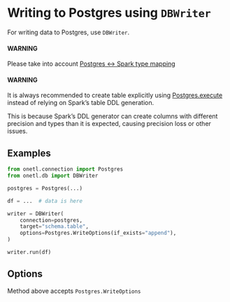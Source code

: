 <a id="postgres-write"></a>

# Writing to Postgres using `DBWriter`

For writing data to Postgres, use `DBWriter`.

#### WARNING
Please take into account [Postgres <-> Spark type mapping](types.md#postgres-types)

#### WARNING
It is always recommended to create table explicitly using [Postgres.execute](execute.md#postgres-execute)
instead of relying on Spark’s table DDL generation.

This is because Spark’s DDL generator can create columns with different precision and types than it is expected,
causing precision loss or other issues.

## Examples

```python
from onetl.connection import Postgres
from onetl.db import DBWriter

postgres = Postgres(...)

df = ...  # data is here

writer = DBWriter(
    connection=postgres,
    target="schema.table",
    options=Postgres.WriteOptions(if_exists="append"),
)

writer.run(df)
```

## Options

Method above accepts  `Postgres.WriteOptions`

